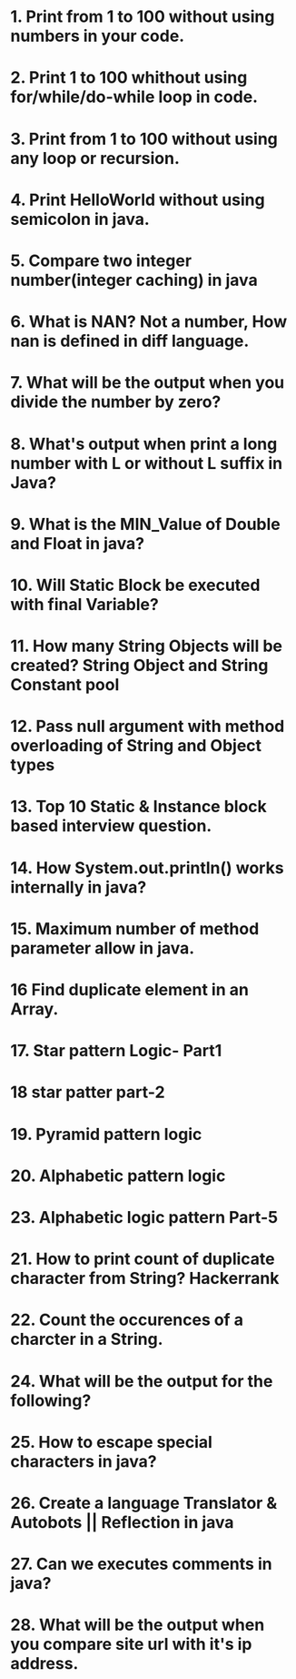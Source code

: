 # 1. Print from 1 to 100 without using numbers in your code.
# 2. Print 1 to 100 whithout using for/while/do-while loop in code.
# 3. Print from 1 to 100 without using any loop or recursion.
# 4. Print HelloWorld without using semicolon in java.
# 5. Compare two integer number(integer caching) in java
# 6. What is NAN? Not a number, How nan is defined in diff language.
# 7. What will be the output when you divide the number by zero?
# 8. What's output when print a long number with L or without L suffix in Java?
# 9. What is the MIN_Value of Double and Float in java?
# 10. Will Static Block be executed with final Variable?
# 11. How many String Objects will be created? String Object and String Constant pool
# 12. Pass null argument with method overloading of String and Object types
# 13. Top 10 Static & Instance block based interview question.
# 14. How System.out.println() works internally in java?
# 15. Maximum number of method parameter allow in java.
# 16 Find duplicate element in an Array.
# 17. Star pattern Logic- Part1
# 18 star patter part-2
# 19. Pyramid pattern logic
# 20. Alphabetic pattern logic
# 23. Alphabetic logic pattern Part-5
# 21. How to print count of duplicate character from String?  Hackerrank
# 22. Count the occurences of a charcter in a String.
# 24. What will be the output for the following?
# 25. How to escape special characters in java?
# 26. Create a language Translator & Autobots || Reflection in java
# 27. Can we executes comments in java?
# 28. What will be the output when you compare site url with it's ip address.


